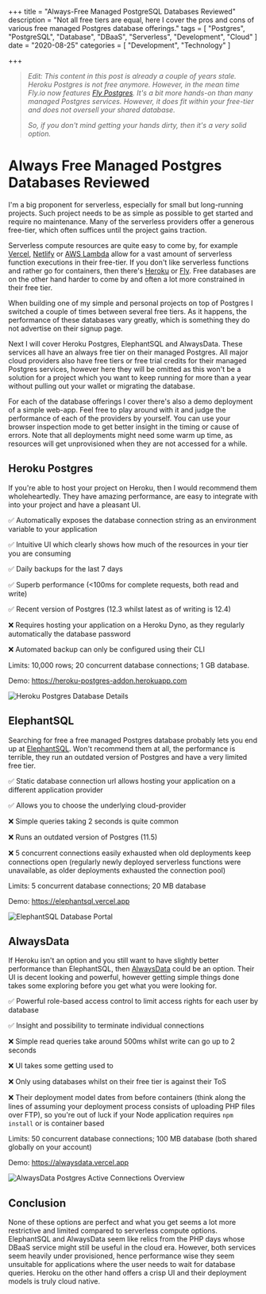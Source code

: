 +++
title = "Always-Free Managed PostgreSQL Databases Reviewed"
description = "Not all free tiers are equal, here I cover the pros and cons of various free managed Postgres database offerings."
tags = [
    "Postgres",
    "PostgreSQL",
    "Database",
    "DBaaS",
    "Serverless",
    "Development",
    "Cloud"
]
date = "2020-08-25"
categories = [
    "Development",
    "Technology"
]

+++

> *Edit: This content in this post is already a couple of years stale. Heroku Postgres is not free anymore. However, in the mean time Fly.io now features [Fly Postgres](https://fly.io/docs/postgres/). It's a bit more hands-on than many managed Postgres services. However, it does fit within your free-tier and does not oversell your shared database.*
>
> *So, if you don't mind getting your hands dirty, then it's a very solid option.*
 

# Always Free Managed Postgres Databases Reviewed

I'm a big proponent for serverless, especially for small but long-running projects. Such project needs to be as simple as possible to get started and require no maintenance. Many of the serverless providers offer a generous free-tier, which often suffices until the project gains traction.

Serverless compute resources are quite easy to come by, for example [Vercel](https://vercel.com/), [Netlify](https://www.netlify.com/) or [AWS Lambda](https://aws.amazon.com/lambda/) allow for a vast amount of serverless function executions in their free-tier. If you don't like serverless functions and rather go for containers, then there's [Heroku](https://heroku.com/) or [Fly](https://fly.io). Free databases are on the other hand harder to come by and often a lot more constrained in their free tier.

When building one of my simple and personal projects on top of Postgres I switched a couple of times between several free tiers. As it happens, the performance of these databases vary greatly, which is something they do not advertise on their signup page.

Next I will cover Heroku Postgres, ElephantSQL and AlwaysData. These services all have an always free tier on their managed Postgres. All major cloud providers also have free tiers or free trial credits for their managed Postgres services, however here they will be omitted as this won't be a solution for a project which you want to keep running for more than a year without pulling out your wallet or migrating the database.

For each of the database offerings I cover there's also a demo deployment of a simple web-app. Feel free to play around with it and judge the performance of each of the providers by yourself. You can use your browser inspection mode to get better insight in the timing or cause of errors. Note that all deployments might need some warm up time, as resources will get unprovisioned when they are not accessed for a while.

## Heroku Postgres

If you're able to host your project on Heroku, then I would recommend them wholeheartedly. They have amazing performance, are easy to integrate with into your project and have a pleasant UI.

✅ Automatically exposes the database connection string as an environment variable to your application

✅ Intuitive UI which clearly shows how much of the resources in your tier you are consuming

✅ Daily backups for the last 7 days

✅ Superb performance (<100ms for complete requests, both read and write)

✅ Recent version of Postgres (12.3 whilst latest as of writing is 12.4)

❌ Requires hosting your application on a Heroku Dyno, as they regularly automatically the database password

❌ Automated backup can only be configured using their CLI 

Limits: 10,000 rows; 20 concurrent database connections; 1 GB database.

Demo: https://heroku-postgres-addon.herokuapp.com

![Heroku Postgres Database Details](/img/blog/heroku-postgres-addon-database-view.png)

## ElephantSQL

Searching for free a free managed Postgres database probably lets you end up at [ElephantSQL](https://www.elephantsql.com/). Won't recommend them at all, the performance is terrible, they run an outdated version of Postgres and have a very limited free tier.

✅ Static database connection url allows hosting your application on a different application provider

✅ Allows you to choose the underlying cloud-provider

❌ Simple queries taking 2 seconds is quite common

❌ Runs an outdated version of Postgres (11.5)

❌ 5 concurrent connections easily exhausted when old deployments keep connections open (regularly newly deployed serverless functions were unavailable, as older deployments exhausted the connection pool)

Limits: 5 concurrent database connections; 20 MB database

Demo: https://elephantsql.vercel.app

![ElephantSQL Database Portal](/img/blog/elephantsql-portal.png)

## AlwaysData

If Heroku isn't an option and you still want to have slightly better performance than ElephantSQL, then [AlwaysData](https://www.alwaysdata.com/) could be an option. Their UI is decent looking and powerful, however getting simple things done takes some exploring before you get what you were looking for.

✅ Powerful role-based access control to limit access rights for each user by database

✅ Insight and possibility to terminate individual connections

❌ Simple read queries take around 500ms whilst write can go up to 2 seconds

❌ UI takes some getting used to

❌ Only using databases whilst on their free tier is against their ToS

❌ Their deployment model dates from before containers (think along the lines of assuming your deployment process consists of uploading PHP files over FTP), so you're out of luck if your Node application requires `npm install` or is container based

Limits: 50 concurrent database connections; 100 MB database (both shared globally on your account)

Demo: https://alwaysdata.vercel.app

![AlwaysData Postgres Active Connections Overview](/img/blog/alwaysdata-postgres-active-connections.png)

## Conclusion

None of these options are perfect and what you get seems a lot more restrictive and limited compared to serverless compute options. ElephantSQL and AlwaysData seem like relics from the PHP days whose DBaaS service might still be  useful in the cloud era. However, both services seem heavily under provisioned, hence performance wise they seem unsuitable for applications where the user needs to wait for database queries. Heroku on the other hand offers a crisp UI and their deployment models is truly cloud native.